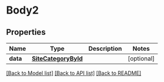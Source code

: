 # Body2

## Properties
Name | Type | Description | Notes
------------ | ------------- | ------------- | -------------
**data** | [**SiteCategoryById**](SiteCategoryById.md) |  | [optional] 

[[Back to Model list]](../README.md#documentation-for-models) [[Back to API list]](../README.md#documentation-for-api-endpoints) [[Back to README]](../README.md)

